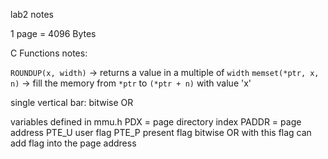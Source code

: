 lab2 notes

1 page = 4096 Bytes


C Functions notes:

`ROUNDUP(x, width)` -> returns a value in a multiple of `width`
`memset(*ptr, x, n)` -> fill the memory from `*ptr` to `(*ptr + n)` with value 'x'


single vertical bar: bitwise OR


variables defined in mmu.h
PDX = page directory index
PADDR = page address
PTE_U user flag
PTE_P present flag
bitwise OR with this flag can add flag into the page address
